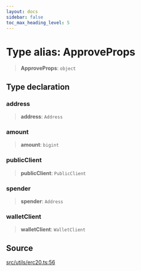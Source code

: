 ```yaml
---
layout: docs
sidebar: false
toc_max_heading_level: 5
---
```


# Type alias: ApproveProps

> **ApproveProps**: `object`

## Type declaration

### address

> **address**: `Address`

### amount

> **amount**: `bigint`

### publicClient

> **publicClient**: `PublicClient`

### spender

> **spender**: `Address`

### walletClient

> **walletClient**: `WalletClient`

## Source

[src/utils/erc20.ts:56](https://github.com/anegg0/arbitrum-orbit-sdk/blob/b24cbe9cd68eb30d18566196d2c909bd4086db10/src/utils/erc20.ts#L56)
